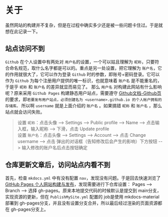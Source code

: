 # 关于

虽然网站的构建并不复杂，但是在过程中确实多少还是被一些问题卡住过。于是就想在此记录一下。

##  站点访问不到
```Github``` 在个人设置中有两处对 ```用户名```的设置，一个可以姑且理解为 ```昵称```，只要符合命名规范，取什么名字都是可以的。重点是另一处设置，把它理解为 ```账户名```，它的作用就很大了，它可以作为登录 ```Github``` 时的参数，即账号+密码登录。它可以作为 ```Github``` 为每个注册用户提供的唯一标识，也就意味着 ```账户名``` 是不能重名的，于是乎 ```昵称``` 和 ```账户名``` 的差异就显而易见了。
那么 ```用户名``` 对构建此网站有什么影响呢？原来采用 ```Github Pages``` 构建静态用户站点，需要遵守 [Github文档-Github页](https://docs.github.com/zh/pages/getting-started-with-github-pages/about-github-pages) 的要求，即```若要发布用户站点，必须创建名为 <username>.github.io 的个人帐户拥有的存储库。``` 所以啊 ```username``` 就是上面介绍的 ```账户名``` 。如果搞错 ```昵称``` 和 ```账户名``` ，那么站点就会访问失败。

> 设置 ```昵称```：点击头像 -->  Settings --> Public profile  -->  Name -->  点击输入框，输入昵称  -->  下滑，点击 Update profile  
> 设置 ```账户名```：点击头像 -->  Settings  -->  Account -->  点击 Change username -->  点击 弹出的对话框（告知修改后会产生的影响）下方按钮 -->  输入修改的账户名后点击按钮确定

## 仓库更新文章后，访问站点内看不到
首先，检查 ```mkdocs.yml``` 中有没有配置 ```nav```，发现没有问题。于是回去快速浏览了[GitHub Pages 个人网站构建与发布](https://www.bilibili.com/video/BV1hL4y1w72r)，发现需要进行下仓库设置：
Pages --> Branch --> 选择 gh-pages。原来本地提交代码的时候默认是提交到 main分支，实现资源的更新，但在 ```PublishMySite.yml``` 配置的 job是使用 mkdocs-material部署到 gh-pages分支，并且没有设置分支合并，所以最后经过渲染的页面资源都在 gh-pages分支上。
